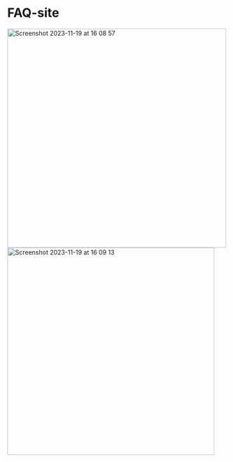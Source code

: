 # FAQ-site



<img width="500" alt="Screenshot 2023-11-19 at 16 08 57" src="https://github.com/AleksandraRusak/FAQ-site/assets/112869405/a603ae5e-09dc-4f6f-a266-d4d1cba664d5"> <img width="473" alt="Screenshot 2023-11-19 at 16 09 13" src="https://github.com/AleksandraRusak/FAQ-site/assets/112869405/685481ab-995f-4d6c-8913-cb02c012c1f9">

